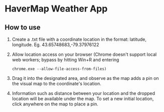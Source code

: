 # HaverMap Weather App
## How to use
1. Create a .txt file with a coordinate location in the format: latitude, longitude. Eg. 43.65748683,-79.37976122
2. Allow location access on your browser (Chrome doesn't support local web workers; bypass by hitting Win+R and entering  

    `chrome.exe --allow-file-access-from-files)`  
 
2. Drag it into the designated area, and observe as the map adds a pin on the visual map to the coordinate's location.
3. Information such as distance between your location and the dropped location will be available under the map. To set a new initial location, click anywhere on the map to place a pin.
